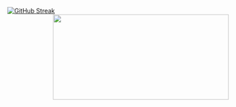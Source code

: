 [![GitHub Streak](https://github-readme-streak-stats.herokuapp.com?user=4Source&theme=transparent&date_format=j%20M%5B%20Y%5D&mode=weekly&card_width=400&ring=FFAA00&fire=FF5E00&currStreakNum=EBEBEB&currStreakLabel=EBEBEB&sideNums=FFAA00&sideLabels=EBEBEB&dates=989898)](https://git.io/streak-stats) &nbsp; <a href="https://github.com/anuraghazra/github-readme-stats">     <img height=195 width=400 align="right" src="https://github-readme-stats.vercel.app/api/top-langs/?username=4Source&layout=compact&theme=dark&bg_color=00000000&text_color=EBEBEB&title_color=EBEBEB" /> </a>





